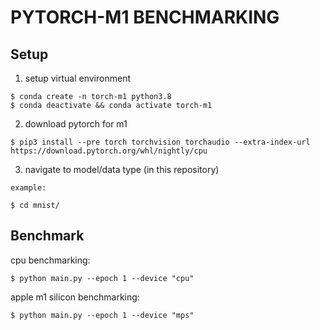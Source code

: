 # PYTORCH-M1 BENCHMARKING


## Setup


1. setup virtual environment

```
$ conda create -n torch-m1 python3.8
$ conda deactivate && conda activate torch-m1
```

2. download pytorch for m1

```
$ pip3 install --pre torch torchvision torchaudio --extra-index-url https://download.pytorch.org/whl/nightly/cpu
```

3. navigate to model/data type (in this repository)

```
example:

$ cd mnist/
```

## Benchmark

cpu benchmarking:

```
$ python main.py --epoch 1 --device "cpu"
```

apple m1 silicon benchmarking:

```
$ python main.py --epoch 1 --device "mps"
```
